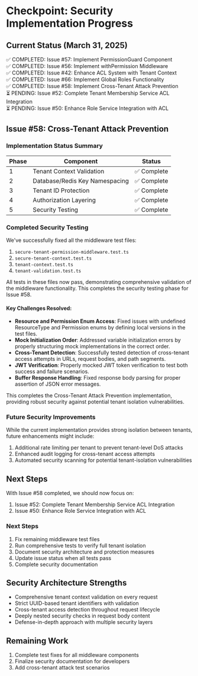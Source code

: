 # Checkpoint: Security Implementation Progress

## Current Status (March 31, 2025)
✅ COMPLETED: Issue #57: Implement PermissionGuard Component  
✅ COMPLETED: Issue #56: Implement withPermission Middleware  
✅ COMPLETED: Issue #42: Enhance ACL System with Tenant Context  
✅ COMPLETED: Issue #66: Implement Global Roles Functionality  
✅ COMPLETED: Issue #58: Implement Cross-Tenant Attack Prevention  
⏳ PENDING: Issue #52: Complete Tenant Membership Service ACL Integration  
⏳ PENDING: Issue #50: Enhance Role Service Integration with ACL  

## Issue #58: Cross-Tenant Attack Prevention

### Implementation Status Summary
| Phase | Component | Status |
|-------|-----------|--------|
| 1 | Tenant Context Validation | ✅ Complete |
| 2 | Database/Redis Key Namespacing | ✅ Complete |
| 3 | Tenant ID Protection | ✅ Complete |
| 4 | Authorization Layering | ✅ Complete |
| 5 | Security Testing | ✅ Complete |

### Completed Security Testing
We've successfully fixed all the middleware test files:
1. `secure-tenant-permission-middleware.test.ts`
2. `secure-tenant-context.test.ts`
3. `tenant-context.test.ts`
4. `tenant-validation.test.ts`

All tests in these files now pass, demonstrating comprehensive validation of the middleware functionality. This completes the security testing phase for Issue #58.

#### Key Challenges Resolved:
- **Resource and Permission Enum Access**: Fixed issues with undefined ResourceType and Permission enums by defining local versions in the test files.
- **Mock Initialization Order**: Addressed variable initialization errors by properly structuring mock implementations in the correct order.
- **Cross-Tenant Detection**: Successfully tested detection of cross-tenant access attempts in URLs, request bodies, and path segments.
- **JWT Verification**: Properly mocked JWT token verification to test both success and failure scenarios.
- **Buffer Response Handling**: Fixed response body parsing for proper assertion of JSON error messages.

This completes the Cross-Tenant Attack Prevention implementation, providing robust security against potential tenant isolation vulnerabilities.

### Future Security Improvements
While the current implementation provides strong isolation between tenants, future enhancements might include:
1. Additional rate limiting per tenant to prevent tenant-level DoS attacks
2. Enhanced audit logging for cross-tenant access attempts
3. Automated security scanning for potential tenant-isolation vulnerabilities

## Next Steps
With Issue #58 completed, we should now focus on:
1. Issue #52: Complete Tenant Membership Service ACL Integration
2. Issue #50: Enhance Role Service Integration with ACL

### Next Steps
1. Fix remaining middleware test files
2. Run comprehensive tests to verify full tenant isolation
3. Document security architecture and protection measures
4. Update issue status when all tests pass
5. Complete security documentation

## Security Architecture Strengths
- Comprehensive tenant context validation on every request
- Strict UUID-based tenant identifiers with validation
- Cross-tenant access detection throughout request lifecycle
- Deeply nested security checks in request body content
- Defense-in-depth approach with multiple security layers

## Remaining Work
1. Complete test fixes for all middleware components
2. Finalize security documentation for developers
3. Add cross-tenant attack test scenarios
